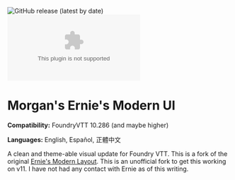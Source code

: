 ![GitHub release (latest by date)](https://img.shields.io/github/v/release/cheese-dog/morgans-ernies-modern-layout?style=flat-square)
![GitHub Latest Release](https://img.shields.io/github/downloads/cheese-dog/morgans-ernies-modern-layout/latest/module.zip?style=flat-square)

# Morgan's Ernie's Modern UI
**Compatibility:** FoundryVTT 10.286 (and maybe higher)

**Languages:** English, Español, 正體中文

A clean and theme-able visual update for Foundry VTT. This is a fork of the original [Ernie's Modern Layout](https://github.com/ernieayala/ernies-modern-layout). This is an unofficial fork to get this working on v11. I have not had any contact with Ernie as of this writing.
